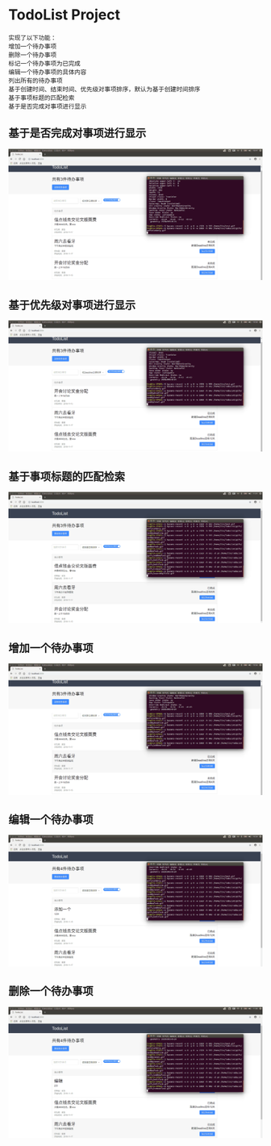 # TodoList Project
    实现了以下功能：
    增加一个待办事项
    删除一个待办事项
    标记一个待办事项为已完成
    编辑一个待办事项的具体内容
    列出所有的待办事项
    基于创建时间、结束时间、优先级对事项排序，默认为基于创建时间排序
    基于事项标题的匹配检索
    基于是否完成对事项进行显示

## 基于是否完成对事项进行显示

![](https://github.com/lzkmylz/TodoList/blob/master/gifs/unfinishOnly.gif)  

## 基于优先级对事项进行显示

![](https://github.com/lzkmylz/TodoList/blob/master/gifs/rankBylevel.gif)

## 基于事项标题的匹配检索

![](https://github.com/lzkmylz/TodoList/blob/master/gifs/searchByTitle.gif)

## 增加一个待办事项

![](https://github.com/lzkmylz/TodoList/blob/master/gifs/addNewTask.gif)

## 编辑一个待办事项

![](https://github.com/lzkmylz/TodoList/blob/master/gifs/editTask.gif)

## 删除一个待办事项

![](https://github.com/lzkmylz/TodoList/blob/master/gifs/removeTask.gif)
